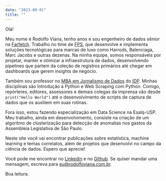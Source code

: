 ```yaml
---
date: "2023-09-01"
title: ""
---
```


Olá!

Meu nome é Rodolfo Viana, tenho <span id="age"></span> anos e sou engenheiro de dados sênior na [Farfetch](http://farfetch.com/). Trabalho no time de [FPS](https://www.farfetchplatformsolutions.com/), que desenvolve e implementa soluções tecnológicas para marcas de luxo como Harrods, Balenciaga, Marc Jacobs e outras dezenas. Na minha equipe, somos responsáveis por projetar, manter e otimizar a infraestrutura de dados, desenvolvendo pipelines que partem da coleção de registros primários até chegar em dashboards que gerem insights de negócio. 

Também sou professor no [MBA em Jornalismo de Dados](https://www.idp.edu.br/techschool/mba-jornalismo-de-dados/) do [IDP](https://www.idp.edu.br/). Minhas disciplinas são Introdução a Python e Web Scraping com Python. Comigo, repórteres, editores, assessores e demais colegas da imprensa vão desde `print("Hello World")` até o desenvolvimento de scripts de captura de dados que os auxiliem em suas rotinas.

Fora isso, estou fazendo especialização em Data Science na Esalq-USP. Meu trabalho, ainda em desenvolvimento, consiste na criação de um algoritmo de clusterização para detecção de anomalias nos gastos da Assembleia Legislativa de São Paulo.

Neste site você vai encontrar publicações sobre estatística, machine learning e temas correlatos, além de projetos que desenvolvi no campo da ciência de dados. Espero que aprecie!

Você pode me encontrar no [Linkedin](https://www.linkedin.com/in/rodolfoviana/) e no [Github](https://github.com/rodolfo-viana). Se quiser mandar uma mensagem, escreva para eu@rodolfoviana.com.br.

Boa leitura.

<script>
    const today = new Date();
    const birthdate = new Date(1981, 3, 17);
    function age() {
        const one_or_zero = (today.getMonth() < birthdate.getMonth()) ||
                            (today.getMonth() === birthdate.getMonth() &&
                            today.getDate() < birthdate.getDate());
        let year_difference = today.getFullYear() - birthdate.getFullYear();
        const age = year_difference - one_or_zero;
        return age;
    }
    document.getElementById("age").innerHTML = age();
</script>